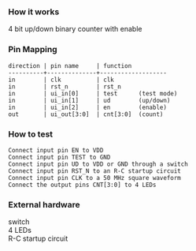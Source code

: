 <!---

This file is used to generate your project datasheet. Please fill in the information below and delete any unused
sections.

You can also include images in this folder and reference them in the markdown. Each image must be less than
512 kb in size, and the combined size of all images must be less than 1 MB.
-->

### How it works
4 bit up/down binary counter with enable

### Pin Mapping
```
direction | pin name     | function  
----------+--------------+-------------------
in        | clk          | clk
in        | rst_n        | rst_n
in        | ui_in[0]     | test      (test mode)
in        | ui_in[1]     | ud        (up/down)
in        | ui_in[2]     | en        (enable)
out       | ui_out[3:0]  | cnt[3:0]  (count)
```

### How to test
```
Connect input pin EN to VDD
Connect input pin TEST to GND
Connect input pin UD to VDD or GND through a switch
Connect input pin RST_N to an R-C startup circuit
Connect input pin CLK to a 50 MHz square waveform
Connect the output pins CNT[3:0] to 4 LEDs
```
### External hardware
switch <br>
4 LEDs <br>
R-C startup circuit 



